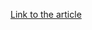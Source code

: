 [Link to the article](https://www.welivesecurity.com/en/business-security/evolving-landscape-data-privacy-key-trends-shape-2025/)
